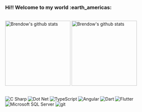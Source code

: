 
<!--
**BrendowLincoln/BrendowLincoln** is a ✨ _special_ ✨ repository because its `README.md` (this file) appears on your GitHub profile.

Here are some ideas to get you started:

- 🔭 I’m currently working on ...
- 🌱 I’m currently learning ...
- 👯 I’m looking to collaborate on ...
- 🤔 I’m looking for help with ...
- 💬 Ask me about ...
- 📫 How to reach me: ...
- 😄 Pronouns: ...
- ⚡ Fun fact: ...
-->

<h3> Hi!! Welcome to my world :earth_americas: </h3>

<br>
<div>
<img alt="Brendow's github stats" height="210" src="https://github-readme-stats.vercel.app/api?username=BrendowLincoln&theme=tokyonight&show_icons=true&hide_border=true" />

<img alt="Brendow's github stats" height="210" src="https://github-readme-stats.vercel.app/api/top-langs/?username=BrendowLincoln&theme=tokyonight&hide_border=true" />
</div>
<br/>

<p>
  <img alt="C Sharp" src="https://img.shields.io/badge/C%23-239120?style=flat&logo=c-sharp&logoColor=white" />
  <img alt="Dot Net" src="https://img.shields.io/badge/.NET-5C2D91?style=flat&logo=.net&logoColor=white">
  <img alt="TypeScript" src="https://img.shields.io/badge/-TypeScript-3178C6?style=flat&logo=typescript&logoColor=white" />
  <img alt="Angular" src="https://img.shields.io/badge/-Angular-DD0031?style=flat&logo=angular&logoColor=white" />
  <img alt="Dart" src="https://img.shields.io/badge/Dart-0175C2?style=flat&logo=dart&logoColor=white" />
  <img alt="Flutter" src="https://img.shields.io/badge/Flutter-02569B?style=flat&logo=flutter&logoColor=white" />
  <img alt="Microsoft SQL Server" src="https://img.shields.io/badge/-Microsoft SQL Server-CC2927?style=flat&logo=microsoft-sql-server&logoColor=white" />
  <img alt="git" src="https://img.shields.io/badge/-Git-F05032?style=flat-square&logo=git&logoColor=white" />
  
  <!--
  <img alt="Html5" src="https://img.shields.io/badge/-HTML5-E34F26?style=flat-square&logo=html5&logoColor=white" />
  <img alt="Css3" src="https://img.shields.io/badge/-CSS3-1572B6?style=flat-square&logo=css3&logoColor=white" />
  <img alt="Bootstrap" src="https://img.shields.io/badge/-Bootstrap-7952b3?style=flat-square&logo=bootstrap&logoColor=white" />
-->
</p>


